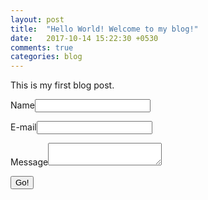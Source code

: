 ```yaml
---
layout: post
title:  "Hello World! Welcome to my blog!"
date:   2017-10-14 15:22:30 +0530
comments: true
categories: blog
---
```

This is my first blog post.
<form method="POST" action="https://api.staticman.net/v2/entry/shivendra-chauhan/shivendra-chauhan.github.io/master/">
  <input name="options[slug]" type="hidden" value="{{ page.slug }}">
  <label>Name</label><input name="fields[name]" type="text">

  <label>E-mail</label><input name="fields[email]" type="email">

  <label>Message</label><textarea name="fields[message]"></textarea>


  <button type="submit">Go!</button>
</form>
